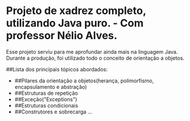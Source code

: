 # Projeto de xadrez completo, utilizando Java puro. - Com professor Nélio Alves.

Esse projeto serviu para me aprofundar ainda mais na linguagem Java. Durante a produção, foi utilizado todo o conceito de orientação a objetos.

##Lista dos principais tópicos abordados: 
 - ##Pilares da orientação a objetos(herança, polimorfismo, encapsulamento e abstração)
 - ##Estruturas de repetição
 - ##Exceção("Exceptions")
 - ##Estruturas condicionais
 - ##Construtores e sobrecarga
...
